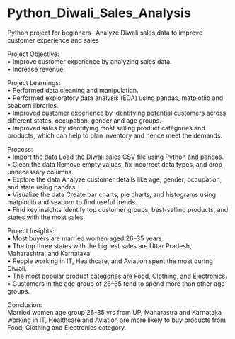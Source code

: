 # Python_Diwali_Sales_Analysis
Python project for beginners- Analyze Diwali sales data to improve customer experience and sales

Project Objective: <br>
• Improve customer experience by analyzing sales data.<br>
• Increase revenue.<br>

Project Learnings:<br>
• Performed data cleaning and manipulation.<br>
• Performed exploratory data analysis (EDA) using pandas, matplotlib and seaborn libraries.<br>
• Improved customer experience by identifying potential customers across different states, occupation, gender and age groups.<br>
• Improved sales by identifying most selling product categories and products, which can help to plan inventory and hence meet the demands.<br>

Process:<br>
• Import the data Load the Diwali sales CSV file using Python and pandas.<br>
• Clean the data Remove empty values, fix incorrect data types, and drop unnecessary columns.<br>
• Explore the data Analyze customer details like age, gender, occupation, and state using pandas.<br>
• Visualize the data Create bar charts, pie charts, and histograms using matplotlib and seaborn to find useful trends.<br>
• Find key insights Identify top customer groups, best-selling products, and states with the most sales.<br>

Project Insights:<br>
• Most buyers are married women aged 26–35 years.<br>
• The top three states with the highest sales are Uttar Pradesh, Maharashtra, and Karnataka.<br>
• People working in IT, Healthcare, and Aviation spent the most during Diwali.<br>
• The most popular product categories are Food, Clothing, and Electronics.<br>
• Customers in the age group of 26–35 tend to spend more than other age groups.<br>

Conclusion:<br>
Married women age group 26-35 yrs from UP, Maharastra and Karnataka working in IT, Healthcare and Aviation are more likely to buy products from Food, Clothing and Electronics category.
